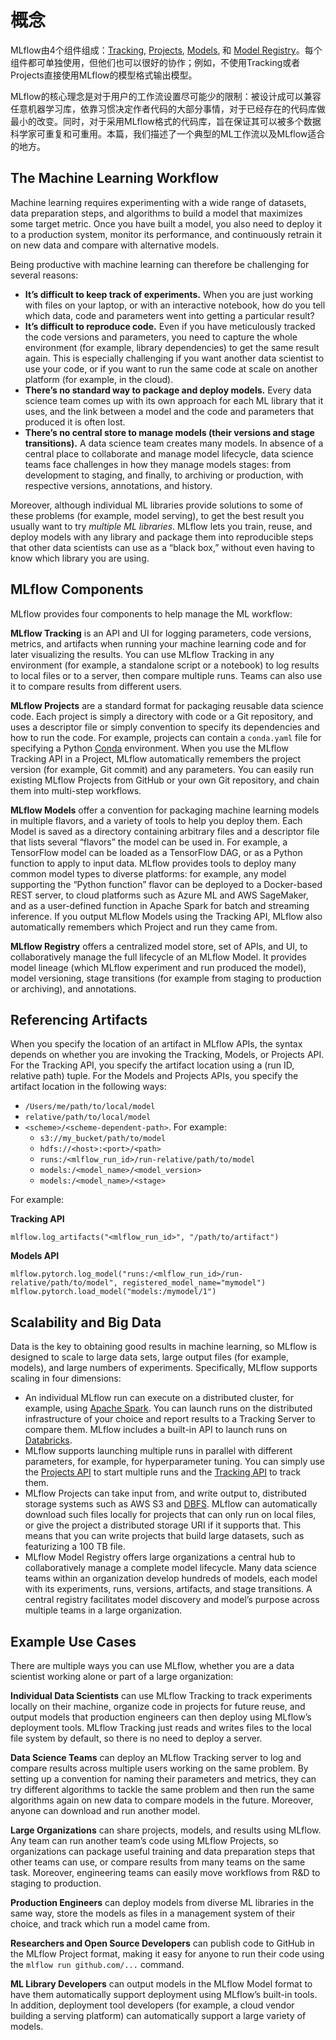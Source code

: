 # 概念

MLflow由4个组件组成：[Tracking](https://mlflow.org/docs/latest/tracking.html#tracking), [Projects](https://mlflow.org/docs/latest/projects.html#projects), [Models](https://mlflow.org/docs/latest/models.html#models), 和 [Model Registry](https://mlflow.org/docs/latest/model-registry.html#registry)。每个组件都可单独使用，但他们也可以很好的协作；例如，不使用Tracking或者Projects直接使用MLflow的模型格式输出模型。

MLflow的核心理念是对于用户的工作流设置尽可能少的限制：被设计成可以兼容任意机器学习库，依靠习惯决定作者代码的大部分事情，对于已经存在的代码库做最小的改变。同时，对于采用MLflow格式的代码库，旨在保证其可以被多个数据科学家可重复和可重用。本篇，我们描述了一个典型的ML工作流以及MLflow适合的地方。

## The Machine Learning Workflow

Machine learning requires experimenting with a wide range of datasets, data preparation steps, and algorithms to build a model that maximizes some target metric. Once you have built a model, you also need to deploy it to a production system, monitor its performance, and continuously retrain it on new data and compare with alternative models.

Being productive with machine learning can therefore be challenging for several reasons:

- **It’s difficult to keep track of experiments.** When you are just working with files on your laptop, or with an interactive notebook, how do you tell which data, code and parameters went into getting a particular result?
- **It’s difficult to reproduce code.** Even if you have meticulously tracked the code versions and parameters, you need to capture the whole environment (for example, library dependencies) to get the same result again. This is especially challenging if you want another data scientist to use your code, or if you want to run the same code at scale on another platform (for example, in the cloud).
- **There’s no standard way to package and deploy models.** Every data science team comes up with its own approach for each ML library that it uses, and the link between a model and the code and parameters that produced it is often lost.
- **There’s no central store to manage models (their versions and stage transitions).** A data science team creates many models. In absence of a central place to collaborate and manage model lifecycle, data science teams face challenges in how they manage models stages: from development to staging, and finally, to archiving or production, with respective versions, annotations, and history.

Moreover, although individual ML libraries provide solutions to some of these problems (for example, model serving), to get the best result you usually want to try *multiple ML libraries*. MLflow lets you train, reuse, and deploy models with any library and package them into reproducible steps that other data scientists can use as a “black box,” without even having to know which library you are using.

## MLflow Components

MLflow provides four components to help manage the ML workflow:

**MLflow Tracking** is an API and UI for logging parameters, code versions, metrics, and artifacts when running your machine learning code and for later visualizing the results. You can use MLflow Tracking in any environment (for example, a standalone script or a notebook) to log results to local files or to a server, then compare multiple runs. Teams can also use it to compare results from different users.

**MLflow Projects** are a standard format for packaging reusable data science code. Each project is simply a directory with code or a Git repository, and uses a descriptor file or simply convention to specify its dependencies and how to run the code. For example, projects can contain a `conda.yaml` file for specifying a Python [Conda](https://conda.io/docs/) environment. When you use the MLflow Tracking API in a Project, MLflow automatically remembers the project version (for example, Git commit) and any parameters. You can easily run existing MLflow Projects from GitHub or your own Git repository, and chain them into multi-step workflows.

**MLflow Models** offer a convention for packaging machine learning models in multiple flavors, and a variety of tools to help you deploy them. Each Model is saved as a directory containing arbitrary files and a descriptor file that lists several “flavors” the model can be used in. For example, a TensorFlow model can be loaded as a TensorFlow DAG, or as a Python function to apply to input data. MLflow provides tools to deploy many common model types to diverse platforms: for example, any model supporting the “Python function” flavor can be deployed to a Docker-based REST server, to cloud platforms such as Azure ML and AWS SageMaker, and as a user-defined function in Apache Spark for batch and streaming inference. If you output MLflow Models using the Tracking API, MLflow also automatically remembers which Project and run they came from.

**MLflow Registry** offers a centralized model store, set of APIs, and UI, to collaboratively manage the full lifecycle of an MLflow Model. It provides model lineage (which MLflow experiment and run produced the model), model versioning, stage transitions (for example from staging to production or archiving), and annotations.

## Referencing Artifacts

When you specify the location of an artifact in MLflow APIs, the syntax depends on whether you are invoking the Tracking, Models, or Projects API. For the Tracking API, you specify the artifact location using a (run ID, relative path) tuple. For the Models and Projects APIs, you specify the artifact location in the following ways:

- `/Users/me/path/to/local/model`
- `relative/path/to/local/model`
- `<scheme>/<scheme-dependent-path>`. For example:
  - `s3://my_bucket/path/to/model`
  - `hdfs://<host>:<port>/<path>`
  - `runs:/<mlflow_run_id>/run-relative/path/to/model`
  - `models:/<model_name>/<model_version>`
  - `models:/<model_name>/<stage>`

For example:

**Tracking API**

```
mlflow.log_artifacts("<mlflow_run_id>", "/path/to/artifact")
```

**Models API**

```
mlflow.pytorch.log_model("runs:/<mlflow_run_id>/run-relative/path/to/model", registered_model_name="mymodel")
mlflow.pytorch.load_model("models:/mymodel/1")
```

## Scalability and Big Data

Data is the key to obtaining good results in machine learning, so MLflow is designed to scale to large data sets, large output files (for example, models), and large numbers of experiments. Specifically, MLflow supports scaling in four dimensions:

- An individual MLflow run can execute on a distributed cluster, for example, using [Apache Spark](https://spark.apache.org/). You can launch runs on the distributed infrastructure of your choice and report results to a Tracking Server to compare them. MLflow includes a built-in API to launch runs on [Databricks](https://databricks.com/).
- MLflow supports launching multiple runs in parallel with different parameters, for example, for hyperparameter tuning. You can simply use the [Projects API](https://mlflow.org/docs/latest/projects.html#projects) to start multiple runs and the [Tracking API](https://mlflow.org/docs/latest/tracking.html#tracking) to track them.
- MLflow Projects can take input from, and write output to, distributed storage systems such as AWS S3 and [DBFS](https://docs.databricks.com/user-guide/dbfs-databricks-file-system.html). MLflow can automatically download such files locally for projects that can only run on local files, or give the project a distributed storage URI if it supports that. This means that you can write projects that build large datasets, such as featurizing a 100 TB file.
- MLflow Model Registry offers large organizations a central hub to collaboratively manage a complete model lifecycle. Many data science teams within an organization develop hundreds of models, each model with its experiments, runs, versions, artifacts, and stage transitions. A central registry facilitates model discovery and model’s purpose across multiple teams in a large organization.

## Example Use Cases

There are multiple ways you can use MLflow, whether you are a data scientist working alone or part of a large organization:

**Individual Data Scientists** can use MLflow Tracking to track experiments locally on their machine, organize code in projects for future reuse, and output models that production engineers can then deploy using MLflow’s deployment tools. MLflow Tracking just reads and writes files to the local file system by default, so there is no need to deploy a server.

**Data Science Teams** can deploy an MLflow Tracking server to log and compare results across multiple users working on the same problem. By setting up a convention for naming their parameters and metrics, they can try different algorithms to tackle the same problem and then run the same algorithms again on new data to compare models in the future. Moreover, anyone can download and run another model.

**Large Organizations** can share projects, models, and results using MLflow. Any team can run another team’s code using MLflow Projects, so organizations can package useful training and data preparation steps that other teams can use, or compare results from many teams on the same task. Moreover, engineering teams can easily move workflows from R&D to staging to production.

**Production Engineers** can deploy models from diverse ML libraries in the same way, store the models as files in a management system of their choice, and track which run a model came from.

**Researchers and Open Source Developers** can publish code to GitHub in the MLflow Project format, making it easy for anyone to run their code using the `mlflow run github.com/...` command.

**ML Library Developers** can output models in the MLflow Model format to have them automatically support deployment using MLflow’s built-in tools. In addition, deployment tool developers (for example, a cloud vendor building a serving platform) can automatically support a large variety of models.